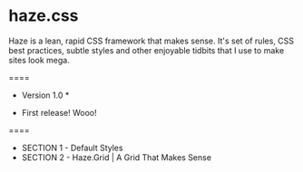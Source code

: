haze.css
====

Haze is a lean, rapid CSS framework that makes sense. It's set of 
rules, CSS best practices, subtle styles and other enjoyable tidbits
that I use to make sites look mega.

====

* Version 1.0 *

- First release! Wooo!

====

* SECTION 1 - Default Styles
* SECTION 2 - Haze.Grid | A Grid That Makes Sense
